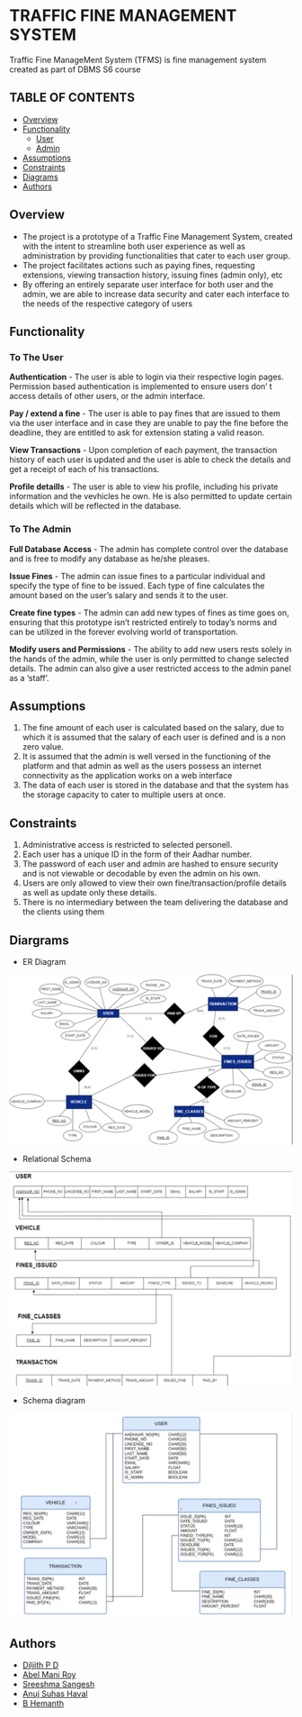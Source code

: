 # TRAFFIC FINE MANAGEMENT SYSTEM
Traffic Fine ManageMent System (TFMS) is fine management system created as part of DBMS S6 course

## TABLE OF CONTENTS
- [Overview](#overview)
- [Functionality](#functionality)
    - [User](#to-the-user)
    - [Admin](#to-the-admin)
- [Assumptions](#assumptions)
- [Constraints](#constraints)
- [Diagrams](#diargrams)
- [Authors](#authors)

## Overview
- The project is a prototype of a Traffic Fine Management System, created with the intent to streamline both user experience as well as administration by providing functionalities that cater to each user group.
- The project facilitates actions such as paying fines, requesting extensions, viewing transaction history, issuing fines (admin only), etc
- By offering an entirely separate user interface for both user and the admin, we are able to increase data security and cater each interface to the needs of the respective category of users

## Functionality
### To The User
**Authentication** - The user is able to login via their respective login pages. Permission based authentication is implemented to ensure users don’ t access details of other users, or the admin interface.

**Pay / extend a fine** - The user is able to pay fines that are issued to them via the user interface and in case they are unable to pay the fine before the deadline, they are entitled to ask for extension stating a valid reason.

**View Transactions** - Upon completion of each payment, the transaction history of each user is updated and the user is able to check the details and get a receipt of each of his transactions.

**Profile detaills** - The user is able to view his profile, including his private information and the vevhicles he own. He is also permitted to update certain details which will be reflected in the database.

### To The Admin
**Full Database Access** - The admin has complete control over the database and is free to modify any database as he/she pleases.

**Issue Fines** - The admin can issue fines to a particular individual and specify the type of fine to be issued. Each type of fine calculates the amount based on the user’s salary and sends it to the user.

**Create fine types** - The admin can add new types of fines as time goes on, ensuring that this prototype isn’t restricted entirely to today’s norms and can be utilized in the forever evolving world of transportation.

**Modify users and Permissions** - The ability to add new users rests solely in the hands of the admin, while the user is only permitted to change selected details. The admin can also give a user restricted access to the admin panel as a ‘staff’.

## Assumptions
1. The fine amount of each user is calculated based on the salary, due to which it is assumed that the salary of each user is defined and is a non zero value.
2. It is assumed that the admin is well versed in the functioning of the platform and that admin as well as the users possess an internet connectivity as the application works on a web interface
3. The data of each user is stored in the database and that the system has the storage capacity to cater to multiple users at once.


## Constraints
1. Administrative access is restricted to selected personell.
2. Each user has a unique ID in the form of their Aadhar number.
3. The password of each user and admin are hashed to ensure security and is not viewable or decodable by even the admin on his own.
4. Users are only allowed to view their own fine/transaction/profile details as well as update only these details.
5. There is no intermediary between the team delivering the database and the clients using them


## Diargrams
- ER Diagram

![ER Diagram](./diagrams/er_diagram.png)

- Relational Schema

![Relational Schema](./diagrams/relational_diagram.png)

- Schema diagram

![Schema diagram](./diagrams/schema_diagram.png)

## Authors
- [Diljith P D](https://th3bossc.github.io/Portfolio/)
- [Abel Mani Roy](https://github.com/abelmaniroy/)
- [Sreeshma Sangesh](https://github.com/sreeshu123)
- [Anuj Suhas Haval](https://github.com/AnujHaval)
- [B Hemanth](https://github.com)
